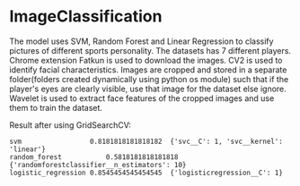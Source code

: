 # ImageClassification
The model uses SVM, Random Forest and Linear Regression to classify pictures of different sports personality. The datasets has 7 different players. Chrome extension Fatkun is used to download the images. 
CV2 is used to identify facial characteristics. Images are cropped and stored in a separate folder(folders created dynamically using python os module) such that if the player's eyes are clearly visible, use that image for the dataset else ignore.
Wavelet is used to extract face features of the cropped images and use them to train the dataset.

Result after using GridSearchCV:

	svm	                0.8181818181818182	{'svc__C': 1, 'svc__kernel': 'linear'}
	random_forest	        0.5818181818181818	{'randomforestclassifier__n_estimators': 10}
	logistic_regression	0.8545454545454545	{'logisticregression__C': 1}
